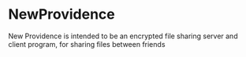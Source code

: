 # NewProvidence
New Providence is intended to be an encrypted file sharing server and client program, for sharing files between friends
